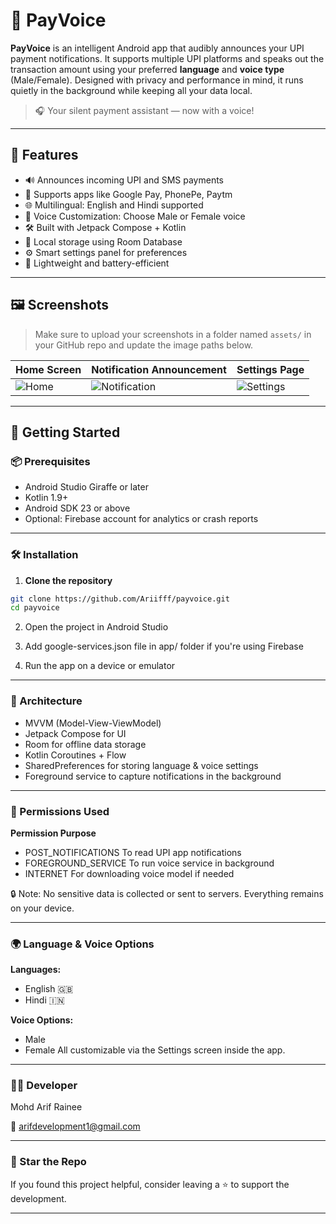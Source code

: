 # 📢 PayVoice

**PayVoice** is an intelligent Android app that audibly announces your UPI payment notifications. It supports multiple UPI platforms and speaks out the transaction amount using your preferred **language** and **voice type** (Male/Female). Designed with privacy and performance in mind, it runs quietly in the background while keeping all your data local.

> 🎧 Your silent payment assistant — now with a voice!

---

## 📲 Features

- 🔊 Announces incoming UPI and SMS payments
- 🏦 Supports apps like Google Pay, PhonePe, Paytm
- 🌐 Multilingual: English and Hindi supported
- 👤 Voice Customization: Choose Male or Female voice
- 🛠️ Built with Jetpack Compose + Kotlin
- 📁 Local storage using Room Database
- ⚙️ Smart settings panel for preferences
- 🔋 Lightweight and battery-efficient

---

## 🖼️ Screenshots

> Make sure to upload your screenshots in a folder named `assets/` in your GitHub repo and update the image paths below.

| Home Screen | Notification Announcement | Settings Page |
|-------------|----------------------------|----------------|
| ![Home](assets/screenshot_home.png) | ![Notification](assets/screenshot_notification.png) | ![Settings](assets/screenshot_settings.png) |

---

## 🚀 Getting Started

### 📦 Prerequisites

- Android Studio Giraffe or later
- Kotlin 1.9+
- Android SDK 23 or above
- Optional: Firebase account for analytics or crash reports

---

### 🛠️ Installation

1. **Clone the repository**

```bash
git clone https://github.com/Ariifff/payvoice.git
cd payvoice
```

2. Open the project in Android Studio

3. Add google-services.json file in app/ folder if you're using Firebase

4. Run the app on a device or emulator

---

### 📐 Architecture
- MVVM (Model-View-ViewModel)
- Jetpack Compose for UI
- Room for offline data storage
- Kotlin Coroutines + Flow
- SharedPreferences for storing language & voice settings
- Foreground service to capture notifications in the background

---

### 🔐 Permissions Used
**Permission Purpose**

- POST_NOTIFICATIONS	To read UPI app notifications
- FOREGROUND_SERVICE	To run voice service in background
- INTERNET	For downloading voice model if needed

🔒 Note: No sensitive data is collected or sent to servers. Everything remains on your device.

---

### 🌍 Language & Voice Options
**Languages:**

- English 🇬🇧
- Hindi 🇮🇳

**Voice Options:**

- Male
- Female
All customizable via the Settings screen inside the app.

---

### 🧑‍💻 Developer
Mohd Arif Rainee

📧 arifdevelopment1@gmail.com

--- 

### 🌟 Star the Repo
If you found this project helpful, consider leaving a ⭐ to support the development.


---

